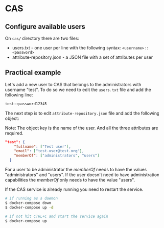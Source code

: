 # CAS

## Configure available users

On `cas/` directory there are two files:

* users.txt - one user per line with the following syntax: `<username>::<password>`
* attribute-repository.json - a JSON file with a set of attributes per user

## Practical example

Let's add a new user to CAS that belongs to the administrators with username "test". To do so we need to edit the `users.txt` file and add the following line:

```txt
test::password12345
```

The next step is to edit `attribute-repository.json` file and add the following object:

Note: The object key is the name of the user. And all the three attributes are required. 

```json
"test": {
    "fullname": ["Test user"],
    "email": ["test-user@test.org"],
    "memberOf": ["administrators", "users"]
  }
```

For a user to be administrator the *memberOf* needs to have the values "administrators" and "users". If the user doesn't need to have administration capabilities the *memberOf* only needs to have the value "users".

If the CAS service is already running you need to restart the service.

```bash
# if running as a daemon
$ docker-compose down
$ docker-compose up -d

# if not hit CTRL+C and start the service again
$ docker-compose up
```
